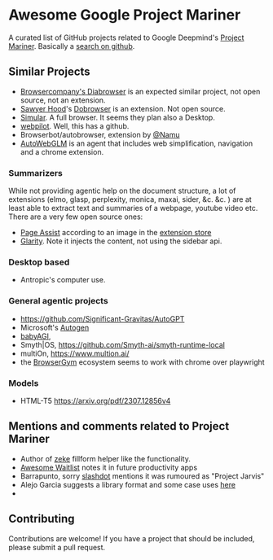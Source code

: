 # Awesome Google Project Mariner

A curated list of GitHub projects related to Google Deepmind's [Project Mariner](https://deepmind.google/technologies/project-mariner/).
Basically a [search on github](https://github.com/search?q=%22Project+Mariner%22&type=wikis).

## Similar Projects

- [Browsercompany's Diabrowser](https://x.com/browsercompany) is an expected similar project, not open source, not an extension.
- [Sawyer Hood](https://github.com/SawyerHood)'s [Dobrowser](https://www.dobrowser.io/) is an extension. Not open source.
- [Simular](https://www.simular.ai/). A full browser. It seems they plan also a Desktop.
- [webpilot](https://github.com/webpilot-ai/Webpilot). Well, this has a github.
- Browserbot/autobrowser, extension by [@Namu](https://x.com/roadtoramen/status/1859272495271997665)
- [AutoWebGLM](https://github.com/THUDM/AutoWebGLM) is an agent that includes web simplification, navigation and a chrome extension.

### Summarizers

While not providing agentic help on the document structure, a lot of extensions (elmo, glasp, perplexity, monica, maxai, sider, &c. &c. ) are at least
able to extract text and summaries of a webpage, youtube video etc. There are a very few open source ones:

  -  [Page Assist](https://github.com/n4ze3m/page-assist) according to an image in the [extension store](https://chromewebstore.google.com/detail/page-assist-una-web-ui-pa/jfgfiigpkhlkbnfnbobbkinehhfdhndo)
  -  [Glarity](https://github.com/sparticleinc/chatgpt-google-summary-extension). Note it injects the content, not using the sidebar api.
  

### Desktop based

  - Antropic's computer use.

### General agentic projects

  - https://github.com/Significant-Gravitas/AutoGPT
  - Microsoft's [Autogen](https://github.com/microsoft/autogen)
  - [babyAGI](https://github.com/yoheinakajima/babyagi_archive?tab=readme-ov-file),
  - Smyth|OS, https://github.com/Smyth-ai/smyth-runtime-local
  - multiOn, https://www.multion.ai/
  - the [BrowserGym](https://github.com/ServiceNow/BrowserGym) ecosystem seems to work with chrome over playwright

### Models
  - HTML-T5 https://arxiv.org/pdf/2307.12856v4


## Mentions and comments related to Project Mariner 

- Author of [zeke](zeke.so) fillform helper like the functionality. 
- [Awesome Waitlist](https://github.com/siyryu/Awesome-Waitlist/blob/main/README.md?plain=1) notes it in future productivity apps
- Barrapunto, sorry [slashdot](https://slashdot.org/firehose.pl?op=view&amp;id=175639631) mentions it was rumoured as "Project Jarvis"
- Alejo Garcia suggests a library format and some case uses [here](https://github.com/Alejogb1/job-board/blob/main/blog-data/what-use-cases-does-project-mariner-target-with-its-ability-to-understand-forms-text-and-images.md)
- 

## Contributing
Contributions are welcome! If you have a project that should be included, please submit a pull request.
